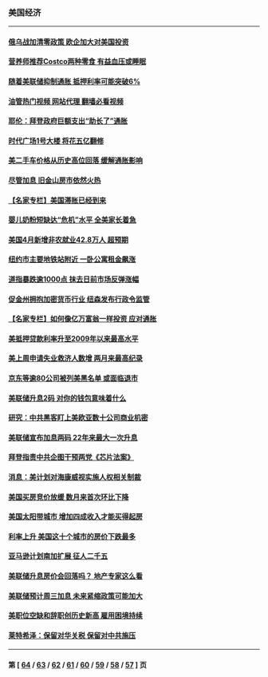 ### 美国经济
---
#### [俄乌战加清零政策 欧企加大对美国投资](../../pages/ncid1078158/n13730219.md?05090445) 
#### [营养师推荐Costco两种零食 有益血压或睡眠](../../pages/ncid1078158/n13717853.md?05090445) 
#### [随着美联储抑制通胀 抵押利率可能突破6%](../../pages/ncid1078158/n13729303.md?05090445) 
#### [油管热门视频 网站代理 翻墙必看视频](http://209.222.30.114:81/youtube.html?05090445)
#### [耶伦：拜登政府巨额支出“助长了”通胀](../../pages/ncid1078158/n13729086.md?05090445) 
#### [时代广场1号大楼 将花五亿翻修](../../pages/ncid1078158/n13729234.md?05090445) 
#### [美二手车价格从历史高位回落 缓解通胀影响](../../pages/ncid1078158/n13729026.md?05090445) 
#### [尽管加息 旧金山房市依然火热](../../pages/ncid1078158/n13728469.md?05090445) 
#### [【名家专栏】美国滞胀已经到来](../../pages/ncid1078158/n13728602.md?05090445) 
#### [婴儿奶粉短缺达“危机”水平 全美家长着急](../../pages/ncid1078158/n13728848.md?05090445) 
#### [美国4月新增非农就业42.8万人 超预期](../../pages/ncid1078158/n13728839.md?05090445) 
#### [纽约市主要地铁站附近 一卧公寓租金飙涨](../../pages/ncid1078158/n13728366.md?05090445) 
#### [道指暴跌逾1000点 抹去日前市场反弹涨幅](../../pages/ncid1078158/n13728230.md?05090445) 
#### [促金州拥抱加密货币行业 纽森发布行政令监管](../../pages/ncid1078158/n13728217.md?05090445) 
#### [【名家专栏】如何像亿万富翁一样投资 应对通胀](../../pages/ncid1078158/n13727916.md?05090445) 
#### [美抵押贷款利率升至2009年以来最高水平](../../pages/ncid1078158/n13728188.md?05090445) 
#### [美上周申请失业救济人数增 两月来最高纪录](../../pages/ncid1078158/n13727973.md?05090445) 
#### [京东等逾80公司被列美黑名单 或面临退市](../../pages/ncid1078158/n13727449.md?05090445) 
#### [美联储升息2码 对你的钱包意味着什么](../../pages/ncid1078158/n13727177.md?05090445) 
#### [研究：中共黑客盯上美欧亚数十公司商业机密](../../pages/ncid1078158/n13727250.md?05090445) 
#### [美联储宣布加息两码 22年来最大一次升息](../../pages/ncid1078158/n13727237.md?05090445) 
#### [拜登指责中共企图干预两党《芯片法案》](../../pages/ncid1078158/n13727200.md?05090445) 
#### [消息：美计划对海康威视实施人权相关制裁](../../pages/ncid1078158/n13727090.md?05090445) 
#### [美国买房竞价放缓 数月来首次环比下降](../../pages/ncid1078158/n13726763.md?05090445) 
#### [美国太阳带城市 增加四成收入才能买得起房](../../pages/ncid1078158/n13726739.md?05090445) 
#### [利率上升 美国这十个城市的房价下跌最多](../../pages/ncid1078158/n13726672.md?05090445) 
#### [亚马逊计划南加扩展 征人二千五](../../pages/ncid1078158/n13726609.md?05090445) 
#### [美联储升息房价会回落吗？ 地产专家这么看](../../pages/ncid1078158/n13726486.md?05090445) 
#### [美联储预计周三加息 未来紧缩政策可能加大](../../pages/ncid1078158/n13726509.md?05090445) 
#### [美职位空缺和辞职创历史新高 雇用困境持续](../../pages/ncid1078158/n13726480.md?05090445) 
#### [莱特希泽：保留对华关税 保留对中共施压](../../pages/ncid1078158/n13726477.md?05090445) 

---
#### 第 [ [64](./64.md?05090445) / [63](./63.md?05090445) / [62](./62.md?05090445) / [61](./61.md?05090445) / [60](./60.md?05090445) / [59](./59.md?05090445) / [58](./58.md?05090445) / [57](./57.md?05090445) ] 页
